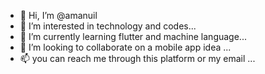- 👋 Hi, I’m @amanuil
- 👀 I’m interested in technology and codes...
- 🌱 I’m currently learning flutter and machine language...
- 💞️ I’m looking to collaborate on a mobile app idea  ...
- 📫 you can reach me through this platform or my email ...

<!---
amanuil/amanuil is a ✨ special ✨ repository because its `README.md` (this file) appears on your GitHub profile.
You can click the Preview link to take a look at your changes.
--->
